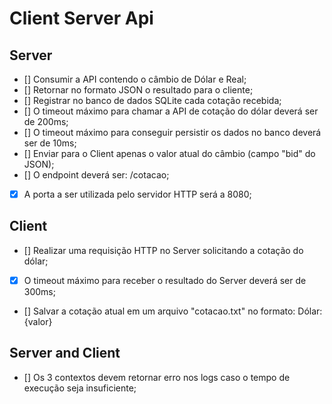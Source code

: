 # Client Server Api

## Server

- [] Consumir a API contendo o câmbio de Dólar e Real;
- [] Retornar no formato JSON o resultado para o cliente;
- [] Registrar no banco de dados SQLite cada cotação recebida;
- [] O timeout máximo para chamar a API de cotação do dólar deverá ser de 200ms;
- [] O timeout máximo para conseguir persistir os dados no banco deverá ser de 10ms;
- [] Enviar para o Client apenas o valor atual do câmbio (campo "bid" do JSON);
- [] O endpoint deverá ser: /cotacao;
- [x] A porta a ser utilizada pelo servidor HTTP será a 8080;

## Client

- [] Realizar uma requisição HTTP no Server solicitando a cotação do dólar;
- [x] O timeout máximo para receber o resultado do Server deverá ser de 300ms;
- [] Salvar a cotação atual em um arquivo "cotacao.txt" no formato: Dólar: {valor}

## Server and Client

- [] Os 3 contextos devem retornar erro nos logs caso o tempo de execução seja insuficiente;